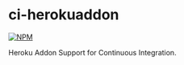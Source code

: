 # ci-herokuaddon

[![NPM](https://nodei.co/npm/ci-herokuaddon.png)](https://nodei.co/npm/ci-herokuaddon/)

Heroku Addon Support for Continuous Integration.
